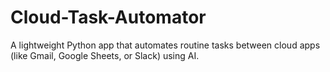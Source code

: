 # Cloud-Task-Automator
A lightweight Python app that automates routine tasks between cloud apps (like Gmail, Google Sheets, or Slack) using AI.
